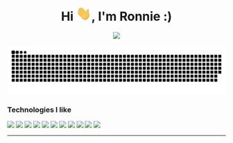 <div align="center">
<h1 align="center">Hi <img width="35" src="https://github.com/1999AZZAR/1999AZZAR/blob/main/resources/img/waving.gif">, I'm Ronnie :)</h1>
<p align="center">
  <a href="https://github.com/DenverCoder1/readme-typing-svg"><img src="https://readme-typing-svg.herokuapp.com?lines=Software+Engineer+Student;Competitive+Programmer;Always%20learning%20new%20things&center=true&width=500&height=50"></a>
</p>
</div>

<div align="center">
  <a href="https://1999azzar.github.io/1999AZZAR/">
  <img  src="https://github.com/1999AZZAR/1999AZZAR/blob/main/resources/img/grid-snake.svg"
       alt="snake" /></a>
</div>

### Technologies I like

![](https://img.shields.io/badge/Lang-Javascript-ffbf00?style=for-the-badge&labelColor=272935&logo=javascript)
![](https://img.shields.io/badge/Lang-Typescrypt-2d79c7?style=for-the-badge&labelColor=272935&logo=typescript)
![](https://img.shields.io/badge/Framework-Angular-DD0031?style=for-the-badge&labelColor=272935&logo=angular)
![](https://img.shields.io/badge/Framework-ReactJs-61DAFB?style=for-the-badge&labelColor=272935&logo=react)
![](https://img.shields.io/badge/Framework-Vue-4FC08D?style=for-the-badge&labelColor=272935&logo=vue)
![](https://img.shields.io/badge/Lang-Php-777BB4?style=for-the-badge&labelColor=272935&logo=php)
![](https://img.shields.io/badge/Lang-C%23-239120?style=for-the-badge&labelColor=272935&logo=csharp)
![](https://img.shields.io/badge/Lang-Java-007396?style=for-the-badge&labelColor=272935&logo=java)
![](https://img.shields.io/badge/Framework-Spring%20Boot-6DB33F?style=for-the-badge&labelColor=272935&logo=springboot)
![](https://img.shields.io/badge/Editor-VS%20Code-007ACC?style=for-the-badge&labelColor=272935&logo=visualstudiocode)
![](https://img.shields.io/badge/Editor-IntelliJ%20IDEA-000000?style=for-the-badge&labelColor=272935&logo=intellijidea)

---


